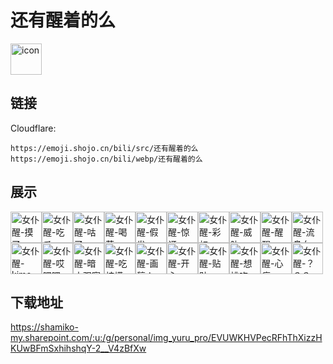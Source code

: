 # 还有醒着的么
<img src="https://emoji.shojo.cn/bili/src/还有醒着的么/icon.png" width="50" height="50" alt="icon">

## 链接
Cloudflare:
```
https://emoji.shojo.cn/bili/src/还有醒着的么
https://emoji.shojo.cn/bili/webp/还有醒着的么
```
## 展示
<img src="https://emoji.shojo.cn/bili/src/还有醒着的么/女仆醒-摸了.png" width="50" height="50" alt="女仆醒-摸了"><img src="https://emoji.shojo.cn/bili/src/还有醒着的么/女仆醒-吃瓜.png" width="50" height="50" alt="女仆醒-吃瓜"><img src="https://emoji.shojo.cn/bili/src/还有醒着的么/女仆醒-咕了.png" width="50" height="50" alt="女仆醒-咕了"><img src="https://emoji.shojo.cn/bili/src/还有醒着的么/女仆醒-喝茶.png" width="50" height="50" alt="女仆醒-喝茶"><img src="https://emoji.shojo.cn/bili/src/还有醒着的么/女仆醒-假发.png" width="50" height="50" alt="女仆醒-假发"><img src="https://emoji.shojo.cn/bili/src/还有醒着的么/女仆醒-惊讶.png" width="50" height="50" alt="女仆醒-惊讶"><img src="https://emoji.shojo.cn/bili/src/还有醒着的么/女仆醒-彩虹.png" width="50" height="50" alt="女仆醒-彩虹"><img src="https://emoji.shojo.cn/bili/src/还有醒着的么/女仆醒-威胁.png" width="50" height="50" alt="女仆醒-威胁"><img src="https://emoji.shojo.cn/bili/src/还有醒着的么/女仆醒-醒醒.png" width="50" height="50" alt="女仆醒-醒醒"><img src="https://emoji.shojo.cn/bili/src/还有醒着的么/女仆醒-流鼻血.png" width="50" height="50" alt="女仆醒-流鼻血"><img src="https://emoji.shojo.cn/bili/src/还有醒着的么/女仆醒-kimo.png" width="50" height="50" alt="女仆醒-kimo"><img src="https://emoji.shojo.cn/bili/src/还有醒着的么/女仆醒-哎嘿嘿.png" width="50" height="50" alt="女仆醒-哎嘿嘿"><img src="https://emoji.shojo.cn/bili/src/还有醒着的么/女仆醒-暗中观察.png" width="50" height="50" alt="女仆醒-暗中观察"><img src="https://emoji.shojo.cn/bili/src/还有醒着的么/女仆醒-吃柠檬.png" width="50" height="50" alt="女仆醒-吃柠檬"><img src="https://emoji.shojo.cn/bili/src/还有醒着的么/女仆醒-画稿人.png" width="50" height="50" alt="女仆醒-画稿人"><img src="https://emoji.shojo.cn/bili/src/还有醒着的么/女仆醒-开心.png" width="50" height="50" alt="女仆醒-开心"><img src="https://emoji.shojo.cn/bili/src/还有醒着的么/女仆醒-贴贴.png" width="50" height="50" alt="女仆醒-贴贴"><img src="https://emoji.shojo.cn/bili/src/还有醒着的么/女仆醒-想桃吃.png" width="50" height="50" alt="女仆醒-想桃吃"><img src="https://emoji.shojo.cn/bili/src/还有醒着的么/女仆醒-心痛.png" width="50" height="50" alt="女仆醒-心痛"><img src="https://emoji.shojo.cn/bili/src/还有醒着的么/女仆醒-？？？.png" width="50" height="50" alt="女仆醒-？？？">

## 下载地址

https://shamiko-my.sharepoint.com/:u:/g/personal/img_yuru_pro/EVUWKHVPecRFhThXizzHKUwBFmSxhihshqY-2__V4zBfXw